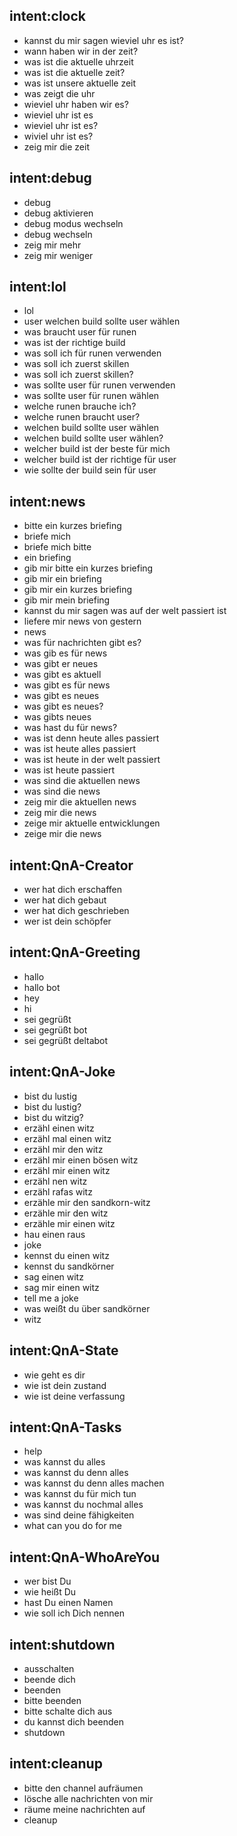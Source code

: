 ﻿## intent:clock
- kannst du mir sagen wieviel uhr es ist?
- wann haben wir in der zeit?
- was ist die aktuelle uhrzeit
- was ist die aktuelle zeit?
- was ist unsere aktuelle zeit
- was zeigt die uhr
- wieviel uhr haben wir es?
- wieviel uhr ist es
- wieviel uhr ist es?
- wiviel uhr ist es?
- zeig mir die zeit

## intent:debug
- debug
- debug aktivieren
- debug modus wechseln
- debug wechseln
- zeig mir mehr
- zeig mir weniger

## intent:lol
- lol
- user welchen build sollte user wählen
- was braucht user für runen
- was ist der richtige build
- was soll ich für runen verwenden
- was soll ich zuerst skillen
- was soll ich zuerst skillen?
- was sollte user für runen verwenden
- was sollte user für runen wählen
- welche runen brauche ich?
- welche runen braucht user?
- welchen build sollte user wählen
- welchen build sollte user wählen?
- welcher build ist der beste für mich
- welcher build ist der richtige für user
- wie sollte der build sein für user

## intent:news
- bitte ein kurzes briefing
- briefe mich
- briefe mich bitte
- ein briefing
- gib mir bitte ein kurzes briefing
- gib mir ein briefing
- gib mir ein kurzes briefing
- gib mir mein briefing
- kannst du mir sagen was auf der welt passiert ist
- liefere mir news von gestern
- news
- was für nachrichten gibt es?
- was gib es für news
- was gibt er neues
- was gibt es aktuell
- was gibt es für news
- was gibt es neues
- was gibt es neues?
- was gibts neues
- was hast du für news?
- was ist denn heute alles passiert
- was ist heute alles passiert
- was ist heute in der welt passiert
- was ist heute passiert
- was sind die aktuellen news
- was sind die news
- zeig mir die aktuellen news
- zeig mir die news
- zeige mir aktuelle entwicklungen
- zeige mir die news

## intent:QnA-Creator
- wer hat dich erschaffen
- wer hat dich gebaut
- wer hat dich geschrieben
- wer ist dein schöpfer

## intent:QnA-Greeting
- hallo
- hallo bot
- hey
- hi
- sei gegrüßt
- sei gegrüßt bot
- sei gegrüßt deltabot

## intent:QnA-Joke
- bist du lustig
- bist du lustig?
- bist du witzig?
- erzähl einen witz
- erzähl mal einen witz
- erzähl mir den witz
- erzähl mir einen bösen witz
- erzähl mir einen witz
- erzähl nen witz
- erzähl rafas witz
- erzähle mir den sandkorn-witz
- erzähle mir den witz
- erzähle mir einen witz
- hau einen raus
- joke
- kennst du einen witz
- kennst du sandkörner
- sag einen witz
- sag mir einen witz
- tell me a joke
- was weißt du über sandkörner
- witz

## intent:QnA-State
- wie geht es dir
- wie ist dein zustand
- wie ist deine verfassung

## intent:QnA-Tasks
- help
- was kannst du alles
- was kannst du denn alles
- was kannst du denn alles machen
- was kannst du für mich tun
- was kannst du nochmal alles
- was sind deine fähigkeiten
- what can you do for me

## intent:QnA-WhoAreYou
- wer bist Du
- wie heißt Du
- hast Du einen Namen
- wie soll ich Dich nennen

## intent:shutdown
- ausschalten
- beende dich
- beenden
- bitte beenden
- bitte schalte dich aus
- du kannst dich beenden
- shutdown

## intent:cleanup
- bitte den channel aufräumen
- lösche alle nachrichten von mir
- räume meine nachrichten auf
- cleanup
